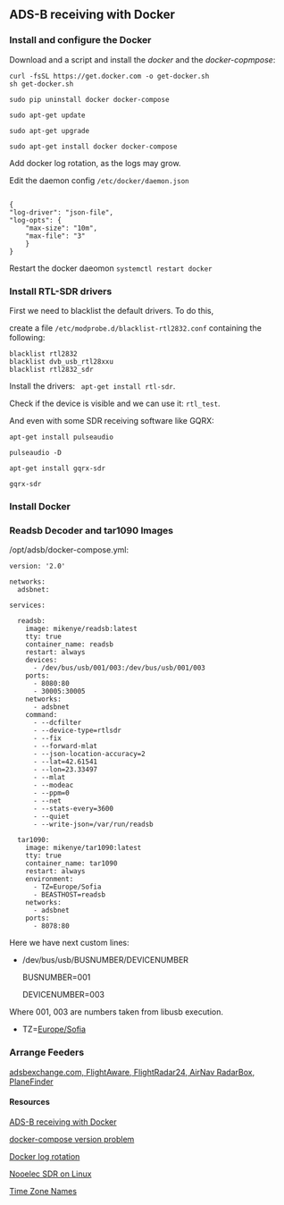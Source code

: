 ## ADS-B receiving with Docker

### Install and configure the Docker

Download and a script and install the *docker* and the *docker-copmpose*:

```
curl -fsSL https://get.docker.com -o get-docker.sh
sh get-docker.sh
```

```
sudo pip uninstall docker docker-compose

sudo apt-get update

sudo apt-get upgrade

sudo apt-get install docker docker-compose

```

Add docker log rotation, as the logs may grow.

Edit the daemon config ```/etc/docker/daemon.json```

```

{
"log-driver": "json-file",
"log-opts": {
    "max-size": "10m",    
    "max-file": "3" 
    }
}

```
Restart the docker daeomon ```systemctl restart docker```

### Install RTL-SDR drivers

First we need to blacklist the default drivers. To do this, 

create a file ```/etc/modprobe.d/blacklist-rtl2832.conf``` containing the following:

```
blacklist rtl2832
blacklist dvb_usb_rtl28xxu
blacklist rtl2832_sdr

```

Install the drivers: ``` apt-get install rtl-sdr```.

Check if the device is visible and we can use it: ```rtl_test```.

And even with some SDR receiving software like GQRX: 

```
apt-get install pulseaudio

pulseaudio -D

apt-get install gqrx-sdr

gqrx-sdr

```

### Install Docker

### Readsb Decoder and tar1090 Images

/opt/adsb/docker-compose.yml:

```
version: '2.0'

networks:
  adsbnet:

services:

  readsb:
    image: mikenye/readsb:latest
    tty: true
    container_name: readsb
    restart: always
    devices:
      - /dev/bus/usb/001/003:/dev/bus/usb/001/003
    ports:
      - 8080:80
      - 30005:30005
    networks:
      - adsbnet
    command:
      - --dcfilter
      - --device-type=rtlsdr
      - --fix
      - --forward-mlat
      - --json-location-accuracy=2
      - --lat=42.61541
      - --lon=23.33497
      - --mlat
      - --modeac
      - --ppm=0
      - --net
      - --stats-every=3600
      - --quiet
      - --write-json=/var/run/readsb

  tar1090:
    image: mikenye/tar1090:latest
    tty: true
    container_name: tar1090
    restart: always
    environment:
      - TZ=Europe/Sofia
      - BEASTHOST=readsb
    networks:
      - adsbnet
    ports:
      - 8078:80
```

Here we have next custom lines:

- /dev/bus/usb/BUSNUMBER/DEVICENUMBER
    
    BUSNUMBER=001
    
    DEVICENUMBER=003

Where 001, 003 are numbers taken from libusb execution. 

- TZ=[Europe/Sofia](https://en.wikipedia.org/wiki/List_of_tz_database_time_zones)

### Arrange Feeders

[adsbexchange.com, FlightAware, FlightRadar24, AirNav RadarBox, PlaneFinder](https://github.com/mikenye/docker-readsb/wiki/Guide-to-ADS-B-Data-Receiving,-Decoding-and-Sharing,-Leveraging-RTLSDR-and-Docker)


#### Resources

[ADS-B receiving with Docker](https://github.com/mikenye/docker-readsb/wiki/Guide-to-ADS-B-Data-Receiving,-Decoding-and-Sharing,-Leveraging-RTLSDR-and-Docker)

[docker-compose version problem](https://github.com/docker/docker-py/issues/1502)

[Docker log rotation](https://success.docker.com/article/how-to-setup-log-rotation-post-installation)

[Nooelec SDR on Linux](https://www.nooelec.com/store/downloads/dl/file/id/72/product/0/nesdr_installation_manual_for_ubuntu.pdf)

[Time Zone Names](https://en.wikipedia.org/wiki/List_of_tz_database_time_zones)
